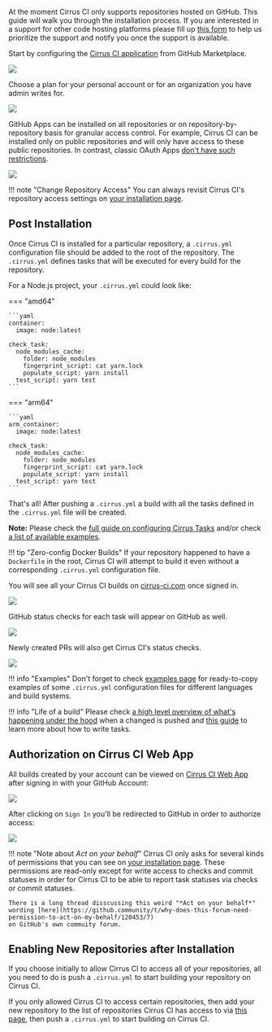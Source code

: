 At the moment Cirrus CI only supports repositories hosted on GitHub. This guide will walk you through the installation process.
If you are interested in a support for other code hosting platforms please fill up [this form](https://forms.gle/CkcxPnMjA2u5ctQf7)
to help us prioritize the support and notify you once the support is available.

Start by configuring the [Cirrus CI application](https://github.com/marketplace/cirrus-ci) from GitHub Marketplace.

<img src="/assets/images/screenshots/github/marketplace/step1.png" />

Choose a plan for your personal account or for an organization you have admin writes for.

<img src="/assets/images/screenshots/github/marketplace/step2.png" />

GitHub Apps can be installed on all repositories or on repository-by-repository basis for granular access control. For
example, Cirrus CI can be installed only on public repositories and will only have access to these public repositories.
In contrast, classic OAuth Apps [don't have such restrictions](https://developer.github.com/apps/differences-between-apps/#what-can-github-apps-and-oauth-apps-access).

<img src="/assets/images/screenshots/github/marketplace/step3.png" />

!!! note "Change Repository Access"
    You can always revisit Cirrus CI's repository access settings on [your installation page](https://github.com/apps/cirrus-ci/installations/new).

## Post Installation

Once Cirrus CI is installed for a particular repository, a `.cirrus.yml` configuration file should be added to the root of the repository. 
The `.cirrus.yml` defines tasks that will be executed for every build for the repository. 

For a Node.js project, your `.cirrus.yml` could look like:

=== "amd64"

    ```yaml
    container:
      image: node:latest
    
    check_task:
      node_modules_cache:
        folder: node_modules
        fingerprint_script: cat yarn.lock
        populate_script: yarn install
      test_script: yarn test
    ```

=== "arm64"

    ```yaml
    arm_container:
      image: node:latest
    
    check_task:
      node_modules_cache:
        folder: node_modules
        fingerprint_script: cat yarn.lock
        populate_script: yarn install
      test_script: yarn test
    ```

That's all! After pushing a `.cirrus.yml` a build with all the tasks defined in the `.cirrus.yml`
file will be created.

**Note:** Please check the [full guide on configuring Cirrus Tasks](writing-tasks.md) and/or check [a list of available examples](../examples.md).

!!! tip "Zero-config Docker Builds"
    If your repository happened to have a `Dockerfile` in the root, Cirrus CI will attempt to build it even without
    a corresponding `.cirrus.yml` configuration file.

You will see all your Cirrus CI builds on [cirrus-ci.com](https://cirrus-ci.com/) once signed in. 

<img src="/assets/images/screenshots/github/recent-builds.png" />

GitHub status checks for each task will appear on GitHub as well.

<img src="/assets/images/screenshots/github/statuses-branch.png" />

Newly created PRs will also get Cirrus CI's status checks.

<img src="/assets/images/screenshots/github/statuses-pr.png" />

!!! info "Examples"
    Don't forget to check [examples page](../examples.md) for ready-to-copy examples of some `.cirrus.yml` 
    configuration files for different languages and build systems.

!!! info "Life of a build"
    Please check [a high level overview of what's happening under the hood](build-life.md) when a changed is pushed
    and [this guide](writing-tasks.md) to learn more about how to write tasks.

## Authorization on Cirrus CI Web App

All builds created by your account can be viewed on [Cirrus CI Web App](https://cirrus-ci.com/) after signing in with
your GitHub Account:

<img src="/assets/images/screenshots/github/cirrus-web-sign-in.png" />

After clicking on `Sign In` you'll be redirected to GitHub in order to authorize access:

<img src="/assets/images/screenshots/github/github-app-auth.png" />

!!! note "Note about *Act on your behalf*"
    Cirrus CI only asks for several kinds of permissions that you can see on [your installation page](https://github.com/apps/cirrus-ci/installations/new).
    These permissions are read-only except for write access to checks and commit statuses in order for Cirrus CI to
    be able to report task statuses via checks or commit statuses.

    There is a long thread disscussing this weird "*Act on your behalf*" wording [here](https://github.community/t/why-does-this-forum-need-permission-to-act-on-my-behalf/120453/7)
    on GitHub's own commuity forum.

## Enabling New Repositories after Installation

If you choose initially to allow Cirrus CI to access all of your repositories, all you need to do is push a `.cirrus.yml` to start
building your repository on Cirrus CI.

If you only allowed Cirrus CI to access certain repositories, then add your new repository to
the list of repositories Cirrus CI has access to via [this page](https://github.com/apps/cirrus-ci/installations/new),
then push a `.cirrus.yml` to start building on Cirrus CI.
